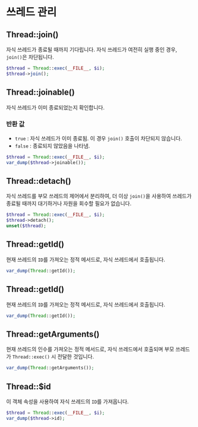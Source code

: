 # 쓰레드 관리

## Thread::join()

자식 쓰레드가 종료될 때까지 기다립니다. 자식 쓰레드가 여전히 실행 중인 경우, `join()`은 차단됩니다.

```php
$thread = Thread::exec(__FILE__, $i);
$thread->join();
```

## Thread::joinable()

자식 쓰레드가 이미 종료되었는지 확인합니다.

### 반환 값
- `true` : 자식 쓰레드가 이미 종료됨. 이 경우 `join()` 호출이 차단되지 않습니다.
- `false` : 종료되지 않았음을 나타냄.

```php
$thread = Thread::exec(__FILE__, $i);
var_dump($thread->joinable());
```

## Thread::detach()

자식 쓰레드를 부모 쓰레드의 제어에서 분리하여, 더 이상 `join()`을 사용하여 쓰레드가 종료될 때까지 대기하거나 자원을 회수할 필요가 없습니다.

```php
$thread = Thread::exec(__FILE__, $i);
$thread->detach();
unset($thread);
```

## Thread::getId()

현재 쓰레드의 `ID`를 가져오는 정적 메서드로, 자식 쓰레드에서 호출됩니다.

```php
var_dump(Thread::getId());
```

## Thread::getId()

현재 쓰레드의 `ID`를 가져오는 정적 메서드로, 자식 쓰레드에서 호출됩니다.

```php
var_dump(Thread::getId());
```

## Thread::getArguments()

현재 쓰레드의 인수를 가져오는 정적 메서드로, 자식 쓰레드에서 호출되며 부모 쓰레드가 `Thread::exec()` 시 전달한 것입니다.

```php
var_dump(Thread::getArguments());
```

## Thread::$id

이 객체 속성을 사용하여 자식 쓰레드의 `ID`를 가져옵니다.

```php
$thread = Thread::exec(__FILE__, $i);
var_dump($thread->id);
```
